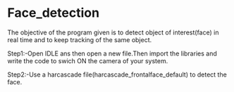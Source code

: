# Face_detection

The objective of the program given is to
detect object of interest(face) in real time and to keep tracking
of the same object.


Step1:-Open IDLE ans then open a new file.Then import the libraries
and write the code to swich ON the camera of your system.

Step2:-Use a harcascade file(harcascade_frontalface_default) to detect
the face.
